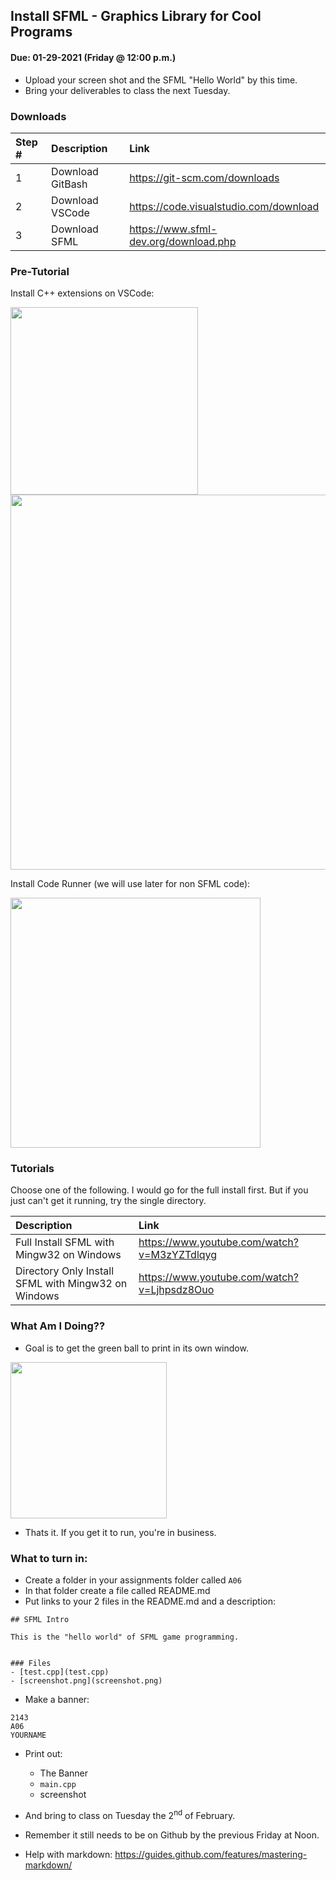 ## Install SFML - Graphics Library for Cool Programs
#### Due: 01-29-2021 (Friday @ 12:00 p.m.)

- Upload your screen shot and the SFML "Hello World" by this time.
- Bring your deliverables to class the next Tuesday.


### Downloads

| Step # | Description      | Link                                   |
| :----- | :--------------- | :------------------------------------- |
| 1      | Download GitBash | https://git-scm.com/downloads          |
| 2      | Download VSCode  | https://code.visualstudio.com/download |
| 3      | Download SFML    | https://www.sfml-dev.org/download.php  |


### Pre-Tutorial

Install C++ extensions on VSCode:

<img src="https://cs.msutexas.edu/~griffin/zcloud/zcloud-files/click_vscode.png" width="300">

<img src="https://cs.msutexas.edu/~griffin/zcloud/zcloud-files/cpp_extension.png" width="600">


Install Code Runner (we will use later for non SFML code): 

<img src="https://cs.msutexas.edu/~griffin/zcloud/zcloud-files/code_runner.png" width="400">


### Tutorials

Choose one of the following. I would go for the full install first. But if you just can't get
it running, try the single directory. 


| Description                                         | Link                                        |
| :-------------------------------------------------- | :------------------------------------------ |
| Full Install SFML with Mingw32 on Windows           | https://www.youtube.com/watch?v=M3zYZTdlqyg |
| Directory Only Install SFML with Mingw32 on Windows | https://www.youtube.com/watch?v=Ljhpsdz8Ouo |


### What Am I Doing??

- Goal is to get the green ball to print in its own window.

<img src="https://cs.msutexas.edu/~griffin/zcloud/zcloud-files/green_dot_2143.png" width="250">

- Thats it. If you get it to run, you're in business.

### What to turn in:

- Create a folder in your assignments folder called `A06`
- In that folder create a file called README.md
- Put links to your 2 files in the README.md and a description:

```
## SFML Intro 

This is the "hello world" of SFML game programming. 


### Files
- [test.cpp](test.cpp)
- [screenshot.png](screenshot.png)
```
- Make a banner:

```
2143
A06
YOURNAME
```


- Print out:
  - The Banner
  - `main.cpp`
  - screenshot
- And bring to class on Tuesday the 2<sup>nd</sup> of February.
- Remember it still needs to be on Github by the previous Friday at Noon.


- Help with markdown: https://guides.github.com/features/mastering-markdown/
